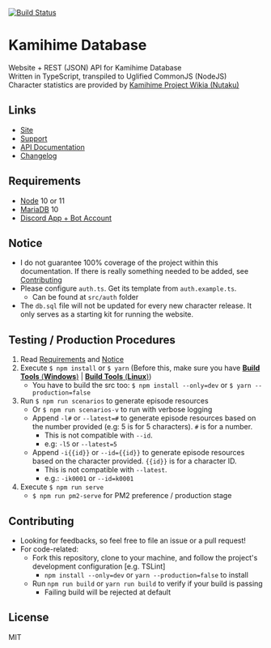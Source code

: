 [![Build Status](https://travis-ci.org/gazmull/kamihime-database.svg?branch=master)](https://travis-ci.org/gazmull/kamihime-database)
# Kamihime Database
Website + REST (JSON) API for Kamihime Database
<br> Written in TypeScript, transpiled to Uglified CommonJS (NodeJS)
<br> Character statistics are provided by [Kamihime Project Wikia (Nutaku)](https://kamihime-project.wikia.com)

## Links
- [Site](http://kamihimedb.thegzm.space)
- [Support](http://support.thegzm.space)
- [API Documentation](https://gazmull.github.io/kamihime-database)
- [Changelog](/CHANGELOG.md)

## Requirements
- [Node](https://nodejs.org) 10 or 11
- [MariaDB](https://mariadb.org) 10
- [Discord App + Bot Account](https://discordapp.com/developers/applications/me)

## Notice
- I do not guarantee 100% coverage of the project within this documentation. If there is really something needed to be added, see [Contributing](#Contributing)
- Please configure `auth.ts`. Get its template from `auth.example.ts`.
  - Can be found at `src/auth` folder
- The `db.sql` file will not be updated for every new character release. It only serves as a starting kit for running the website.

## Testing / Production Procedures
1. Read [Requirements](#Requirements) and [Notice](#Notice)
2. Execute `$ npm install` or `$ yarn` (Before this, make sure you have [**Build Tools** (**Windows**)](https://github.com/felixrieseberg/windows-build-tools) | [**Build Tools** (**Linux**)](https://superuser.com/questions/352000/whats-a-good-way-to-install-build-essentials-all-common-useful-commands-on))
    - You have to build the src too: `$ npm install --only=dev` or `$ yarn --production=false`
3. Run `$ npm run scenarios` to generate episode resources
    - Or `$ npm run scenarios-v` to run with verbose logging
    - Append `-l#` or `--latest=#` to generate episode resources based on the number provided (e.g: 5 is for 5 characters). `#` is for a number.
        - This is not compatible with `--id`.
        - e.g: `-l5` or `--latest=5`
    - Append `-i{{id}}` or `--id={{id}}` to generate episode resources based on the character provided. `{{id}}` is for a character ID.
        - This is not compatible with `--latest`.
        - e.g.: `-ik0001` or `--id=k0001`
4. Execute `$ npm run serve`
    - `$ npm run pm2-serve` for PM2 preference / production stage

## Contributing
- Looking for feedbacks, so feel free to file an issue or a pull request!
- For code-related:
  - Fork this repository, clone to your machine, and follow the project's development configuration [e.g. TSLint]
    - `npm install --only=dev` or `yarn --production=false` to install
  - Run `npm run build` or `yarn run build` to verify if your build is passing
    - Failing build will be rejected at default

## License
MIT
